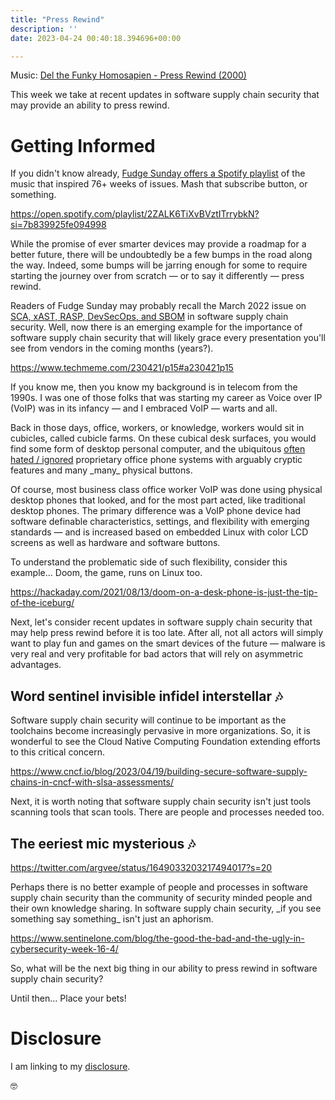 ```yaml
---
title: "Press Rewind"
description: ''
date: 2023-04-24 00:40:18.394696+00:00

---
```


 

Music: [Del the Funky Homosapien - Press Rewind (2000)](https://www.youtube.com/watch?v=Y9lWPxI2zCc)

This week we take at recent updates in software supply chain security that may provide an ability to press rewind.

# Getting Informed

If you didn't know already, [Fudge Sunday offers a Spotify playlist](https://open.spotify.com/playlist/2ZALK6TiXvBVztITrrybkN?si=7b839925fe094998) of the music that inspired 76+ weeks of issues. Mash that subscribe button, or something.

https://open.spotify.com/playlist/2ZALK6TiXvBVztITrrybkN?si=7b839925fe094998

While the promise of ever smarter devices may provide a roadmap for a better future, there will be undoubtedly be a few bumps in the road along the way. Indeed, some bumps will be jarring enough for some to require starting the journey over from scratch — or to say it differently — press rewind.

Readers of Fudge Sunday may probably recall the March 2022 issue on [SCA, xAST, RASP, DevSecOps, and SBOM](https://fudge.org/archive/fudge-sunday-needle-in-a-fullstack/) in software supply chain security. Well, now there is an emerging example for the importance of software supply chain security that will likely grace every presentation you'll see from vendors in the coming months (years?).

https://www.techmeme.com/230421/p15#a230421p15

If you know me, then you know my background is in telecom from the 1990s. I was one of those folks that was starting my career as Voice over IP (VoIP) was in its infancy — and I embraced VoIP — warts and all.

Back in those days, office, workers, or knowledge, workers would sit in cubicles, called cubicle farms. On these cubical desk surfaces, you would find some form of desktop personal computer, and the ubiquitous [often hated / ignored](https://www.jwz.org/gruntle/phones.html) proprietary office phone systems with arguably cryptic features and many \_many\_ physical buttons.

Of course, most business class office worker VoIP was done using physical desktop phones that looked, and for the most part acted, like traditional desktop phones. The primary difference was a VoIP phone device had software definable characteristics, settings, and flexibility with emerging standards — and is increased based on embedded Linux with color LCD screens as well as hardware and software buttons.

To understand the problematic side of such flexibility, consider this example... Doom, the game, runs on Linux too.

https://hackaday.com/2021/08/13/doom-on-a-desk-phone-is-just-the-tip-of-the-iceburg/

Next, let's consider recent updates in software supply chain security that may help press rewind before it is too late. After all, not all actors will simply want to play fun and games on the smart devices of the future — malware is very real and very profitable for bad actors that will rely on asymmetric advantages.

## Word sentinel invisible infidel interstellar 🎶

Software supply chain security will continue to be important as the toolchains become increasingly pervasive in more organizations. So, it is wonderful to see the Cloud Native Computing Foundation extending efforts to this critical concern.

https://www.cncf.io/blog/2023/04/19/building-secure-software-supply-chains-in-cncf-with-slsa-assessments/

Next, it is worth noting that software supply chain security isn't just tools scanning tools that scan tools. There are people and processes needed too. 

## The eeriest mic mysterious 🎶

https://twitter.com/argvee/status/1649033203217494017?s=20

Perhaps there is no better example of people and processes in software supply chain security than the community of security minded people and their own knowledge sharing. In software supply chain security, \_if you see something say something\_ isn't just an aphorism.

https://www.sentinelone.com/blog/the-good-the-bad-and-the-ugly-in-cybersecurity-week-16-4/

So, what will be the next big thing in our ability to press rewind in software supply chain security?

Until then… Place your bets!

# Disclosure

I am linking to my [disclosure](https://jaycuthrell.com/disclosure/).
 
🤓


